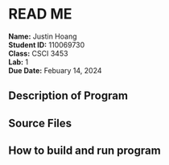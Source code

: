 # READ ME

**Name:** Justin Hoang  
**Student ID:** 110069730  
**Class:** CSCI 3453  
**Lab:** 1  
**Due Date:** Febuary 14, 2024  

## Description of Program


## Source Files


## How to build and run program

